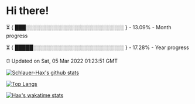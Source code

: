 # Hi there!

⏳ { ███░░░░░░░░░░░░░░░░░░░░░░░░░░░ } - 13.09% - Month progress

⏳ { █████░░░░░░░░░░░░░░░░░░░░░░░░░ } - 17.28% - Year progress

⏰ Updated on Sat, 05 Mar 2022 01:23:51 GMT


[![Schlauer-Hax's github stats](https://github-readme-stats.vercel.app/api?username=Schlauer-Hax&show_icons=true&theme=dark&count_private=true)](https://github.com/Schlauer-Hax)


[![Top Langs](https://github-readme-stats.vercel.app/api/top-langs/?username=Schlauer-Hax&layout=compact&theme=dark)](https://github.com/Schlauer-Hax?tab=repositories)


[![Hax's wakatime stats](https://github-readme-stats.vercel.app/api/wakatime?username=Hax&theme=dark)](https://wakatime.com/@Hax)

